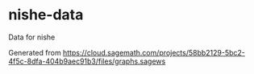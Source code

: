 nishe-data
==========

Data for nishe

Generated from https://cloud.sagemath.com/projects/58bb2129-5bc2-4f5c-8dfa-404b9aec91b3/files/graphs.sagews
